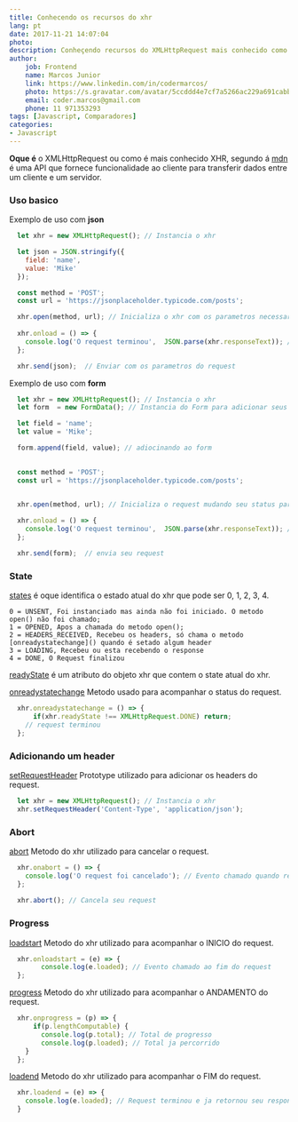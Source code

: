 ```yaml
---
title: Conhecendo os recursos do xhr
lang: pt
date: 2017-11-21 14:07:04
photo:
description: Conheçendo recursos do XMLHttpRequest mais conhecido como XHR.
author: 
    job: Frontend
    name: Marcos Junior 
    link: https://www.linkedin.com/in/codermarcos/ 
    photo: https://s.gravatar.com/avatar/5ccddd4e7cf7a5266ac229a691cabb5a?s=80
    email: coder.marcos@gmail.com 
    phone: 11 971353293
tags: [Javascript, Comparadores]
categories: 
- Javascript
---
```

**Oque é** o XMLHttpRequest ou como é mais conhecido XHR, segundo á [mdn](https://developer.mozilla.org/pt-BR/docs/Web/API/XMLHttpRequest) é uma API que fornece funcionalidade ao cliente para transferir dados entre um cliente e um servidor.
### Uso basico
Exemplo de uso com **json**
```javascript
  let xhr = new XMLHttpRequest(); // Instancia o xhr 

  let json = JSON.stringify({
    field: 'name',
    value: 'Mike'
  });

  const method = 'POST';
  const url = 'https://jsonplaceholder.typicode.com/posts';

  xhr.open(method, url); // Inicializa o xhr com os parametros necessarios
  
  xhr.onload = () => { 
    console.log('O request terminou',  JSON.parse(xhr.responseText)); // Evento chamado ao fim do request
  };

  xhr.send(json);  // Enviar com os parametros do request
```
Exemplo de uso com **form**
```javascript
  let xhr = new XMLHttpRequest(); // Instancia o xhr
  let form  = new FormData(); // Instancia do Form para adicionar seus campos

  let field = 'name';
  let value = 'Mike';

  form.append(field, value); // adiocinando ao form 
  

  const method = 'POST';
  const url = 'https://jsonplaceholder.typicode.com/posts';


  xhr.open(method, url); // Inicializa o request mudando seu status para 1
  
  xhr.onload = () => { 
    console.log('O request terminou',  JSON.parse(xhr.responseText)); // status termina com status 4
  };

  xhr.send(form);  // envia seu request
```

### State 

[states](https://xhr.spec.whatwg.org/#states) é oque identifica o estado atual do xhr que pode ser 0, 1, 2, 3, 4.

```
0 = UNSENT, Foi instanciado mas ainda não foi iniciado. O metodo open() não foi chamado;
1 = OPENED, Apos a chamada do metodo open();
2 = HEADERS_RECEIVED, Recebeu os headers, só chama o metodo [onreadystatechange]() quando é setado algum header
3 = LOADING, Recebeu ou esta recebendo o response
4 = DONE, O Request finalizou
``` 
[readyState](https://xhr.spec.whatwg.org/#dom-xmlhttprequest-readystate) é um atributo do objeto xhr que contem o state atual do xhr. 

[onreadystatechange](https://xhr.spec.whatwg.org/#event-xhr-readystatechange) Metodo usado para acompanhar o status do request.

```javascript
  xhr.onreadystatechange = () => { 
	  if(xhr.readyState !== XMLHttpRequest.DONE) return;
    // request terminou
  };
```

### Adicionando um header

[setRequestHeader](https://xhr.spec.whatwg.org/#dom-xmlhttprequest-setrequestheader) Prototype utilizado para adicionar os headers do request.

```javascript
  let xhr = new XMLHttpRequest(); // Instancia o xhr
  xhr.setRequestHeader('Content-Type', 'application/json');
```

### Abort

[abort](https://xhr.spec.whatwg.org/#dom-xmlhttprequest-abort) Metodo do xhr utilizado para cancelar o request.

```javascript
  xhr.onabort = () => {
    console.log('O request foi cancelado'); // Evento chamado quando request é cancelado
  };
  
  xhr.abort(); // Cancela seu request
```

### Progress

[loadstart](https://xhr.spec.whatwg.org/#event-xhr-loadstart) Metodo do xhr utilizado para acompanhar o INICIO do request.

```javascript
  xhr.onloadstart = (e) => { 
    	console.log(e.loaded); // Evento chamado ao fim do request
  };
```

[progress](https://xhr.spec.whatwg.org/#event-xhr-progress) Metodo do xhr utilizado para acompanhar o ANDAMENTO do request.

```javascript
  xhr.onprogress = (p) => { 
	  if(p.lengthComputable) {
    	console.log(p.total); // Total de progresso
    	console.log(p.loaded); // Total ja percorrido
    }
  };
```

[loadend](https://xhr.spec.whatwg.org/#event-xhr-loadend) Metodo do xhr utilizado para acompanhar o FIM do request.

```javascript
  xhr.loadend = (e) => {
    console.log(e.loaded); // Request terminou e ja retornou seu response
  }
```